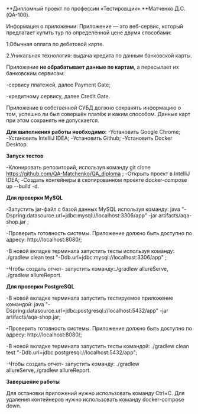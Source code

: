 **Дипломный проект по профессии «Тестировщик».**Матченко Д.С.(QA-100).


Информация о приложении:
Приложение — это веб-сервис, который предлагает купить тур по определённой цене двумя способами:

1.Обычная оплата по дебетовой карте.

2.Уникальная технология: выдача кредита по данным банковской карты.

Приложение **не обрабатывает данные по картам**, а пересылает их банковским сервисам:

-сервису платежей, далее Payment Gate;

-кредитному сервису, далее Credit Gate.

Приложение в собственной СУБД должно сохранять информацию о том, успешно ли был совершён платёж и каким способом. Данные карт при этом сохранять не допускается.

**Для выполнения работы необходимо:**
-Установить Google Chrome;
-Установить IntelliJ IDEA;
-Установить Github;
-Установить Docker Desktop.


**Запуск тестов**

-Клонировать репозиторий, используя команду git clone https://github.com/QA-Matchenko/QA_diploma ;
-Открыть проект в IntelliJ IDEA;
-Создать контейнеры в скопированном проекте docker-compose up --build -d.

**Для проверки MySQL**

-Запустить jar-файл с базой данных MySQL используя команду: java "-Dspring.datasource.url=jdbc:mysql://localhost:3306/app" -jar artifacts/aqa-shop.jar ;

-Проверить готовность системы. Приложение должно быть доступно по адресу: http://localhost:8080/;

-В новой вкладке терминала запустить тесты используя команду: ./gradlew clean test "-Ddb.url=jdbc:mysql://localhost:3306/app" ;

-Чтобы создать отчет- запустить команду:./gradlew allureServe, ./gradlew allureReport.

**Для проверки PostgreSQL**

-В новой вкладке терминала запустить тестируемое приложение командой: java "-Dspring.datasource.url=jdbc:postgresql://localhost:5432/app" -jar artifacts/aqa-shop.jar;

-Проверить готовность системы. Приложение должно быть доступно по адресу: http://localhost:8080/;

-В новой вкладке терминала запустить тесты командой: ./gradlew clean test "-Ddb.url=jdbc:postgresql://localhost:5432/app";

-Чтобы создать отчет- запустить команду: ./gradlew allureServe,./gradlew allureReport.

**Завершение работы** 

Для остановки приложений нужно использовать команду Ctrl+C.
Для удаления контейнеров нужно использовать команду docker-compose down.